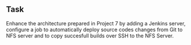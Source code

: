 ## Task
Enhance the architecture prepared in Project 7 by adding a Jenkins server, configure a job to automatically deploy source codes 
changes from Git to NFS server and to copy succesfull builds over SSH to the NFS Server.
